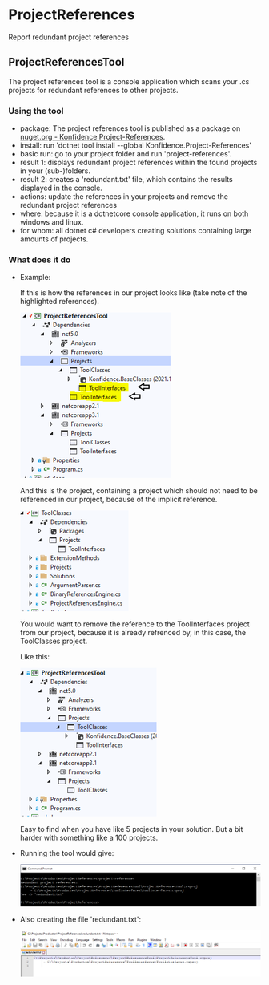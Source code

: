 # ProjectReferences

Report redundant project references

## ProjectReferencesTool

The project references tool is a console application which scans your .cs projects for redundant references to other projects.

### Using the tool
- package: The project references tool is published as a package on [nuget.org - Konfidence.Project-References](https://www.nuget.org/packages/Konfidence.Project-References).
- install: run 'dotnet tool install --global Konfidence.Project-References'
- basic run: go to your project folder and run 'project-references'.
- result 1: displays redundant project references within the found projects in your (sub-)folders.
- result 2: creates a 'redundant.txt' file, which contains the results displayed in the console.
- actions: update the references in your projects and remove the redundant project references
- where: because it is a dotnetcore console application, it runs on both windows and linux.
- for whom: all dotnet c# developers creating solutions containing large amounts of projects.
 
### What does it do
- Example:
 
	If this is how the references in our project looks like (take note of the highlighted references).

	![Redundant projects example](./readme/redundant-projects.PNG)
 
	And this is the project, containing a project which should not need to be referenced in our project, because of the implicit reference. 

	![](./readme/tool-classes.PNG)  
  
	You would want to remove the reference to the ToolInterfaces project from our project, because it is already refrenced by, in this case, the ToolClasses project. 
	
	Like this:

	![](./readme/non-redundant-projects.PNG)

	Easy to find when you have like 5 projects in your solution. But a bit harder with something like a 100 projects. 

- Running the tool would give:

	![](./readme/console-output.PNG)

- Also creating the file 'redundant.txt':

	![](./readme/redundant-txt.PNG)



